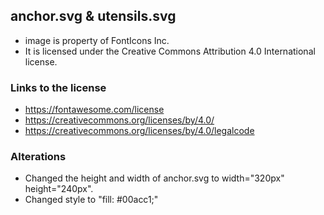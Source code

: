 ## anchor.svg & utensils.svg

* image is property of FontIcons Inc.
* It is licensed under the Creative Commons Attribution 4.0 International license.

### Links to the license
* https://fontawesome.com/license
* https://creativecommons.org/licenses/by/4.0/
* https://creativecommons.org/licenses/by/4.0/legalcode

### Alterations
* Changed the height and width of anchor.svg to width="320px" height="240px".
* Changed style to "fill: #00acc1;"

